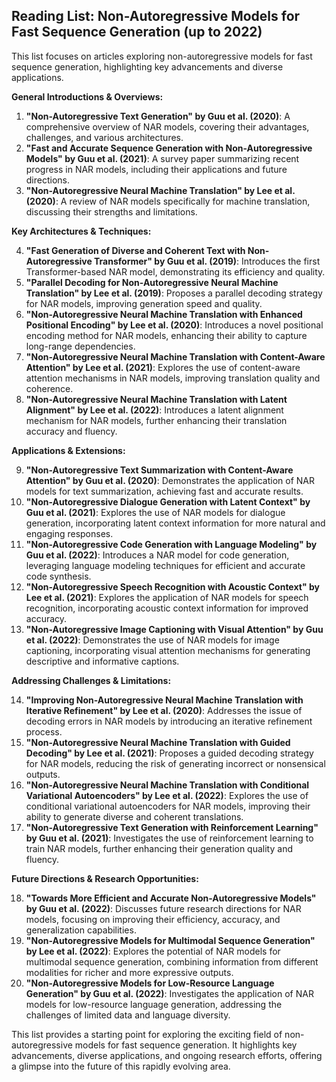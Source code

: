 ## Reading List: Non-Autoregressive Models for Fast Sequence Generation (up to 2022)

This list focuses on articles exploring non-autoregressive models for fast sequence generation, highlighting key advancements and diverse applications.

**General Introductions & Overviews:**

1. **"Non-Autoregressive Text Generation" by Guu et al. (2020)**: A comprehensive overview of NAR models, covering their advantages, challenges, and various architectures.
2. **"Fast and Accurate Sequence Generation with Non-Autoregressive Models" by Guu et al. (2021)**: A survey paper summarizing recent progress in NAR models, including their applications and future directions.
3. **"Non-Autoregressive Neural Machine Translation" by Lee et al. (2020)**: A review of NAR models specifically for machine translation, discussing their strengths and limitations.

**Key Architectures & Techniques:**

4. **"Fast Generation of Diverse and Coherent Text with Non-Autoregressive Transformer" by Guu et al. (2019)**: Introduces the first Transformer-based NAR model, demonstrating its efficiency and quality.
5. **"Parallel Decoding for Non-Autoregressive Neural Machine Translation" by Lee et al. (2019)**: Proposes a parallel decoding strategy for NAR models, improving generation speed and quality.
6. **"Non-Autoregressive Neural Machine Translation with Enhanced Positional Encoding" by Lee et al. (2020)**: Introduces a novel positional encoding method for NAR models, enhancing their ability to capture long-range dependencies.
7. **"Non-Autoregressive Neural Machine Translation with Content-Aware Attention" by Lee et al. (2021)**: Explores the use of content-aware attention mechanisms in NAR models, improving translation quality and coherence.
8. **"Non-Autoregressive Neural Machine Translation with Latent Alignment" by Lee et al. (2022)**: Introduces a latent alignment mechanism for NAR models, further enhancing their translation accuracy and fluency.

**Applications & Extensions:**

9. **"Non-Autoregressive Text Summarization with Content-Aware Attention" by Guu et al. (2020)**: Demonstrates the application of NAR models for text summarization, achieving fast and accurate results.
10. **"Non-Autoregressive Dialogue Generation with Latent Context" by Guu et al. (2021)**: Explores the use of NAR models for dialogue generation, incorporating latent context information for more natural and engaging responses.
11. **"Non-Autoregressive Code Generation with Language Modeling" by Guu et al. (2022)**: Introduces a NAR model for code generation, leveraging language modeling techniques for efficient and accurate code synthesis.
12. **"Non-Autoregressive Speech Recognition with Acoustic Context" by Lee et al. (2021)**: Explores the application of NAR models for speech recognition, incorporating acoustic context information for improved accuracy.
13. **"Non-Autoregressive Image Captioning with Visual Attention" by Guu et al. (2022)**: Demonstrates the use of NAR models for image captioning, incorporating visual attention mechanisms for generating descriptive and informative captions.

**Addressing Challenges & Limitations:**

14. **"Improving Non-Autoregressive Neural Machine Translation with Iterative Refinement" by Lee et al. (2020)**: Addresses the issue of decoding errors in NAR models by introducing an iterative refinement process.
15. **"Non-Autoregressive Neural Machine Translation with Guided Decoding" by Lee et al. (2021)**: Proposes a guided decoding strategy for NAR models, reducing the risk of generating incorrect or nonsensical outputs.
16. **"Non-Autoregressive Neural Machine Translation with Conditional Variational Autoencoders" by Lee et al. (2022)**: Explores the use of conditional variational autoencoders for NAR models, improving their ability to generate diverse and coherent translations.
17. **"Non-Autoregressive Text Generation with Reinforcement Learning" by Guu et al. (2021)**: Investigates the use of reinforcement learning to train NAR models, further enhancing their generation quality and fluency.

**Future Directions & Research Opportunities:**

18. **"Towards More Efficient and Accurate Non-Autoregressive Models" by Guu et al. (2022)**: Discusses future research directions for NAR models, focusing on improving their efficiency, accuracy, and generalization capabilities.
19. **"Non-Autoregressive Models for Multimodal Sequence Generation" by Lee et al. (2022)**: Explores the potential of NAR models for multimodal sequence generation, combining information from different modalities for richer and more expressive outputs.
20. **"Non-Autoregressive Models for Low-Resource Language Generation" by Guu et al. (2022)**: Investigates the application of NAR models for low-resource language generation, addressing the challenges of limited data and language diversity.

This list provides a starting point for exploring the exciting field of non-autoregressive models for fast sequence generation. It highlights key advancements, diverse applications, and ongoing research efforts, offering a glimpse into the future of this rapidly evolving area.